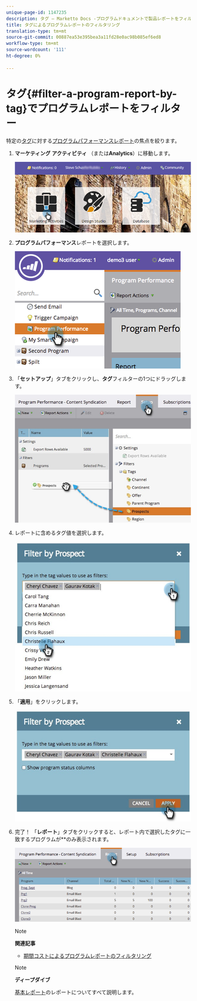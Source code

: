 ```yaml
---
unique-page-id: 1147235
description: タグ — Marketto Docs -プログラムドキュメントで製品レポートをフィルター
title: タグによるプログラムレポートのフィルタリング
translation-type: tm+mt
source-git-commit: 00887ea53e395bea3a11fd28e0ac98b085ef6ed8
workflow-type: tm+mt
source-wordcount: '111'
ht-degree: 0%

---
```



# タグ{#filter-a-program-report-by-tag}でプログラムレポートをフィルター

特定の[タグ](http://docs.marketo.com/display/docs/tags)に対する[プログラムパフォーマンスレポート](create-a-program-performance-report.md)の焦点を絞ります。

1. **マーケティング** **アクティビティ** （または&#x200B;**Analytics**）に移動します。

   ![](assets/login-marketing-activities.png)

1. **プログラムパフォーマンス**&#x200B;レポートを選択します。

   ![](assets/image2014-9-23-16-3a12-3a36.png)

1. 「**セットアップ**」タブをクリックし、**タグ**&#x200B;フィルターの1つにドラッグします。

   ![](assets/prospects.jpg)

1. レポートに含めるタグ値を選択します。

   ![](assets/prospect1.jpg)

1. 「**適用**」をクリックします。

   ![](assets/prospect2.jpg)

1. 完了！ 「**レポート**」タブをクリックすると、レポート内で選択したタグに一致するプログラムが&#x200B;**&#x200B;のみ表示されます。

   ![](assets/image2014-9-23-16-3a14-3a42.png)

   >[!NOTE]
   >
   >**関連記事**
   >
   >    
   >    
   >    * [期間コストによるプログラムレポートのフィルタリング](filter-a-program-report-by-period-cost.md)


   >[!NOTE]
   >
   >**ディープダイブ**
   >
   >
   >[基本レポート](http://docs.marketo.com/display/docs/basic+reporting)のレポートについてすべて説明します。

